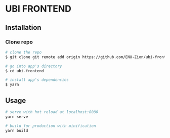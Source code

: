 # UBI FRONTEND

## Installation

### Clone repo

``` bash
# clone the repo
$ git clone git remote add origin https://github.com/ENU-Zion/ubi-frontend.git

# go into app's directory
$ cd ubi-frontend

# install app's dependencies
$ yarn 
```

## Usage

``` bash
# serve with hot reload at localhost:8080
yarn serve

# build for production with minification
yarn build

```
